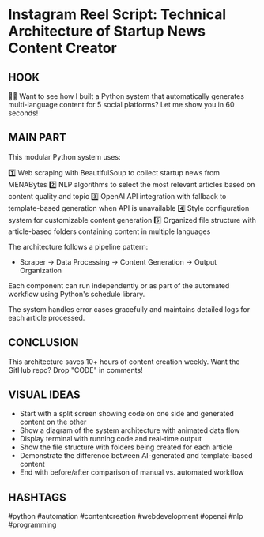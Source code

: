 # Instagram Reel Script: Technical Architecture of Startup News Content Creator

## HOOK
👨‍💻 Want to see how I built a Python system that automatically generates multi-language content for 5 social platforms? Let me show you in 60 seconds!

## MAIN PART
This modular Python system uses:

1️⃣ Web scraping with BeautifulSoup to collect startup news from MENABytes
2️⃣ NLP algorithms to select the most relevant articles based on content quality and topic
3️⃣ OpenAI API integration with fallback to template-based generation when API is unavailable
4️⃣ Style configuration system for customizable content generation
5️⃣ Organized file structure with article-based folders containing content in multiple languages

The architecture follows a pipeline pattern:
- Scraper → Data Processing → Content Generation → Output Organization

Each component can run independently or as part of the automated workflow using Python's schedule library.

The system handles error cases gracefully and maintains detailed logs for each article processed.

## CONCLUSION
This architecture saves 10+ hours of content creation weekly. Want the GitHub repo? Drop "CODE" in comments!

## VISUAL IDEAS
- Start with a split screen showing code on one side and generated content on the other
- Show a diagram of the system architecture with animated data flow
- Display terminal with running code and real-time output
- Show the file structure with folders being created for each article
- Demonstrate the difference between AI-generated and template-based content
- End with before/after comparison of manual vs. automated workflow

## HASHTAGS
#python #automation #contentcreation #webdevelopment #openai #nlp #programming 